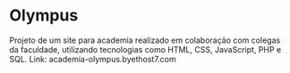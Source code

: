 # Olympus
Projeto de um site para academia realizado em colaboração com colegas da faculdade, utilizando tecnologias como HTML, CSS, JavaScript, PHP e SQL.
Link: academia-olympus.byethost7.com
